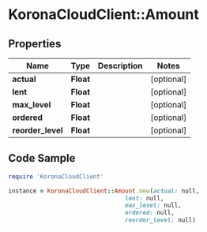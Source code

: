 # KoronaCloudClient::Amount

## Properties

Name | Type | Description | Notes
------------ | ------------- | ------------- | -------------
**actual** | **Float** |  | [optional] 
**lent** | **Float** |  | [optional] 
**max_level** | **Float** |  | [optional] 
**ordered** | **Float** |  | [optional] 
**reorder_level** | **Float** |  | [optional] 

## Code Sample

```ruby
require 'KoronaCloudClient'

instance = KoronaCloudClient::Amount.new(actual: null,
                                 lent: null,
                                 max_level: null,
                                 ordered: null,
                                 reorder_level: null)
```


